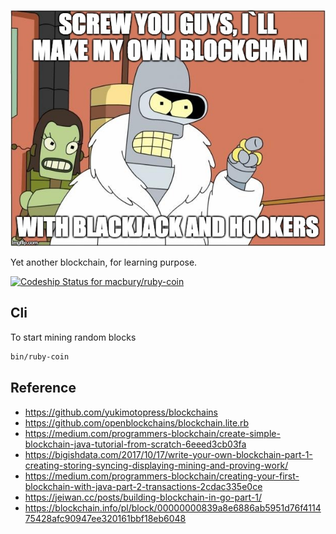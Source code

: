 ![YAB](./doc/bender.jpeg)

Yet another blockchain, for learning purpose.

[ ![Codeship Status for macbury/ruby-coin](https://app.codeship.com/projects/28f4b9d0-4725-0136-3dd8-2e579038a130/status?branch=master)](https://app.codeship.com/projects/292249)

## Cli

To start mining random blocks
```bash
bin/ruby-coin
```


## Reference
* https://github.com/yukimotopress/blockchains
* https://github.com/openblockchains/blockchain.lite.rb
* https://medium.com/programmers-blockchain/create-simple-blockchain-java-tutorial-from-scratch-6eeed3cb03fa
* https://bigishdata.com/2017/10/17/write-your-own-blockchain-part-1-creating-storing-syncing-displaying-mining-and-proving-work/
* https://medium.com/programmers-blockchain/creating-your-first-blockchain-with-java-part-2-transactions-2cdac335e0ce
* https://jeiwan.cc/posts/building-blockchain-in-go-part-1/
* https://blockchain.info/pl/block/00000000839a8e6886ab5951d76f411475428afc90947ee320161bbf18eb6048
